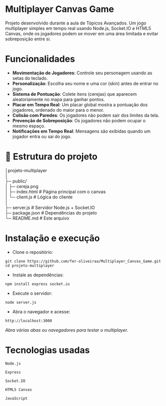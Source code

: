 # ﻿Multiplayer Canvas Game #
Projeto desenvolvido durante a aula de Tópicos Avançados.
Um jogo multiplayer simples em tempo real usando Node.js, Socket.IO e HTML5 Canvas, onde os jogadores podem se mover em uma área limitada e evitar sobreposição entre si.

# Funcionalidades
- **Movimentação de Jogadores**: Controle seu personagem usando as setas do teclado.
- **Personalização**: Escolha seu nome e uma cor (skin) antes de entrar no jogo.
- **Sistema de Pontuação**: Colete itens (cerejas) que aparecem aleatoriamente no mapa para ganhar pontos.
- **Placar em Tempo Real**: Um placar global mostra a pontuação dos jogadores, ordenado do maior para o menor.
- **Colisão com Paredes**: Os jogadores não podem sair dos limites da tela.
- **Prevenção de Sobreposição**: Os jogadores não podem ocupar o mesmo espaço.
- **Notificações em Tempo Real**: Mensagens são exibidas quando um jogador entra ou sai do jogo.

# 📂 Estrutura do projeto
│projeto-multiplayer <br>
│<br>
├─ public/<br>
│ ├─ cereja.png<br>
│ ├─ index.html # Página principal com o canvas <br>
│ └─ client.js # Lógica do cliente<br>
│<br>
├─ server.js # Servidor Node.js + Socket.IO <br>
├─ package.json # Dependências do projeto <br>
└─ README.md # Este arquivo <br>

# Instalação e execução
- Clone o repositório:

```git clone https://github.com/fer-oliveiraa/Multiplayer_Canvas_Game.git``` <br>
```cd projeto-multiplayer```

- Instale as dependências:

```npm install express socket.io```

 - Execute o servidor:

```node server.js```

- Abra o navegador e acesse:

```http://localhost:3000```

*Abra várias abas ou navegadores para testar o multiplayer.*

# Tecnologias usadas
```Node.js```

```Express```

```Socket.IO```

```HTML5 Canvas```

```JavaScript```


